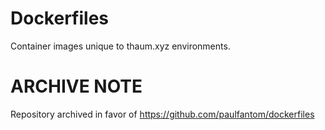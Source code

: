 # Dockerfiles

Container images unique to thaum.xyz environments.

# ARCHIVE NOTE

Repository archived in favor of https://github.com/paulfantom/dockerfiles
